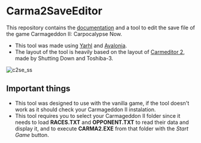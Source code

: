 # Carma2SaveEditor
This repository contains the [documentation](https://github.com/WorstAquaPlayer/Carma2SaveEditor/blob/master/SavedgamesDoc.md) and a tool to edit the save file of the game Carmageddon II: Carpocalypse Now.

- This tool was made using [Yarhl](https://github.com/SceneGate/Yarhl) and [Avalonia](https://github.com/AvaloniaUI/Avalonia).
- The layout of the tool is heavily based on the layout of [Carmeditor 2](https://www.cwaboard.co.uk/viewtopic.php?t=9216), made by Shutting Down and Toshiba-3.

![c2se_ss](https://user-images.githubusercontent.com/25833407/169410641-816660cf-af38-4f8d-82dc-4a8ae0dd0c98.png "Carma2SaveEditor Tool Screenshot")

## Important things
- This tool was designed to use with the vanilla game, if the tool doesn't work as it should check your Carmageddon II instalation. 
- This tool requires you to select your Carmageddon II folder since it needs to load **RACES.TXT** and **OPPONENT.TXT** to read their data and display it, and to execute **CARMA2.EXE** from that folder with the *Start Game* button.
